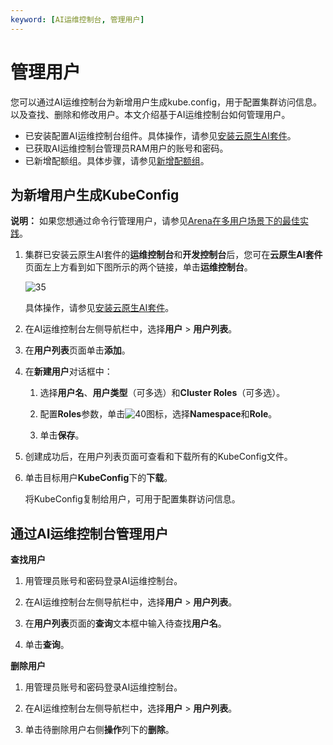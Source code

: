 ```yaml
---
keyword: [AI运维控制台, 管理用户]
---
```


# 管理用户

您可以通过AI运维控制台为新增用户生成kube.config，用于配置集群访问信息。以及查找、删除和修改用户。本文介绍基于AI运维控制台如何管理用户。

-   已安装配置AI运维控制台组件。具体操作，请参见[安装云原生AI套件](/cn.zh-CN/云原生AI用户指南/环境准备/安装云原生AI套件.md)。
-   已获取AI运维控制台管理员RAM用户的账号和密码。
-   已新增配额组。具体步骤，请参见[新增配额组](/cn.zh-CN/云原生AI用户指南/AI控制台使用指南/运维/管理弹性配额组.md)。

## 为新增用户生成KubeConfig

**说明：** 如果您想通过命令行管理用户，请参见[Arena在多用户场景下的最佳实践](/cn.zh-CN/云原生AI用户指南/多租户/Arena在多用户场景下的最佳实践.md)。

1.  集群已安装云原生AI套件的**运维控制台**和**开发控制台**后，您可在**云原生AI套件**页面左上方看到如下图所示的两个链接，单击**运维控制台**。

    ![35](https://static-aliyun-doc.oss-accelerate.aliyuncs.com/assets/img/zh-CN/1717012261/p276642.png)

    具体操作，请参见[安装云原生AI套件](/cn.zh-CN/云原生AI用户指南/环境准备/安装云原生AI套件.md)。

2.  在AI运维控制台左侧导航栏中，选择**用户** \> **用户列表**。

3.  在**用户列表**页面单击**添加**。

4.  在**新建用户**对话框中：

    1.  选择**用户名**、**用户类型**（可多选）和**Cluster Roles**（可多选）。

    2.  配置**Roles**参数，单击![40](https://static-aliyun-doc.oss-accelerate.aliyuncs.com/assets/img/zh-CN/2717012261/p278189.png)图标，选择**Namespace**和**Role**。

    3.  单击**保存**。

5.  创建成功后，在用户列表页面可查看和下载所有的KubeConfig文件。

6.  单击目标用户**KubeConfig**下的**下载**。

    将KubeConfig复制给用户，可用于配置集群访问信息。


## 通过AI运维控制台管理用户

**查找用户**

1.  用管理员账号和密码登录AI运维控制台。

2.  在AI运维控制台左侧导航栏中，选择**用户** \> **用户列表**。

3.  在**用户列表**页面的**查询**文本框中输入待查找**用户名**。

4.  单击**查询**。


**删除用户**

1.  用管理员账号和密码登录AI运维控制台。

2.  在AI运维控制台左侧导航栏中，选择**用户** \> **用户列表**。

3.  单击待删除用户右侧**操作**列下的**删除**。


